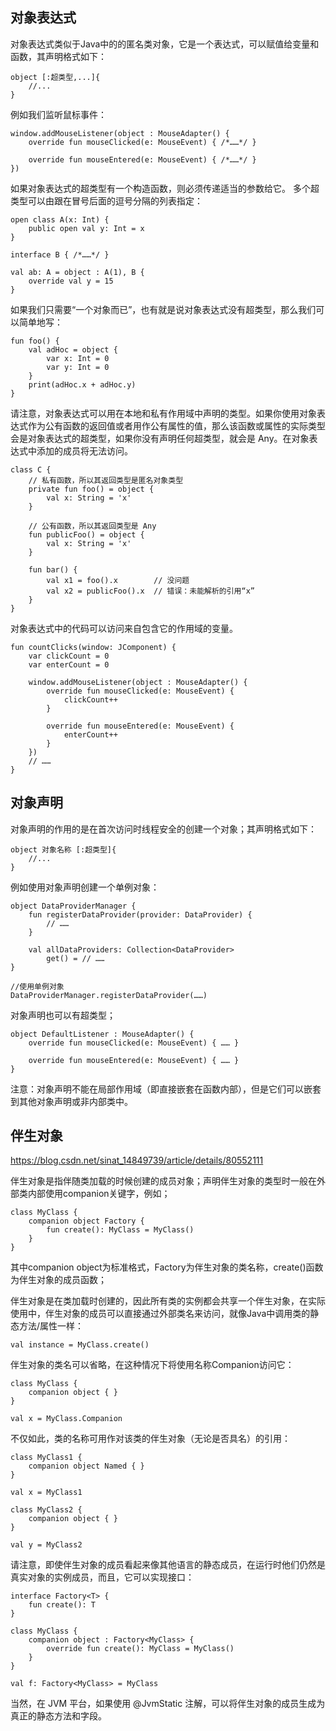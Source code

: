 ## 对象表达式
对象表达式类似于Java中的的匿名类对象，它是一个表达式，可以赋值给变量和函数，其声明格式如下：
```
object [:超类型,...]{
    //...
}
```
例如我们监听鼠标事件：
```
window.addMouseListener(object : MouseAdapter() {
    override fun mouseClicked(e: MouseEvent) { /*……*/ }

    override fun mouseEntered(e: MouseEvent) { /*……*/ }
})
```
如果对象表达式的超类型有一个构造函数，则必须传递适当的参数给它。 多个超类型可以由跟在冒号后面的逗号分隔的列表指定：
```
open class A(x: Int) {
    public open val y: Int = x
}

interface B { /*……*/ }

val ab: A = object : A(1), B {
    override val y = 15
}
```

如果我们只需要“一个对象而已”，也有就是说对象表达式没有超类型，那么我们可以简单地写：
```
fun foo() {
    val adHoc = object {
        var x: Int = 0
        var y: Int = 0
    }
    print(adHoc.x + adHoc.y)
}
```

请注意，对象表达式可以用在本地和私有作用域中声明的类型。如果你使用对象表达式作为公有函数的返回值或者用作公有属性的值，那么该函数或属性的实际类型会是对象表达式的超类型，如果你没有声明任何超类型，就会是 Any。在对象表达式中添加的成员将无法访问。
```
class C {
    // 私有函数，所以其返回类型是匿名对象类型
    private fun foo() = object {
        val x: String = 'x'
    }

    // 公有函数，所以其返回类型是 Any
    fun publicFoo() = object {
        val x: String = 'x'
    }

    fun bar() {
        val x1 = foo().x        // 没问题
        val x2 = publicFoo().x  // 错误：未能解析的引用“x”
    }
}
```

对象表达式中的代码可以访问来自包含它的作用域的变量。
```
fun countClicks(window: JComponent) {
    var clickCount = 0
    var enterCount = 0

    window.addMouseListener(object : MouseAdapter() {
        override fun mouseClicked(e: MouseEvent) {
            clickCount++
        }

        override fun mouseEntered(e: MouseEvent) {
            enterCount++
        }
    })
    // ……
}
```


## 对象声明
对象声明的作用的是在首次访问时线程安全的创建一个对象；其声明格式如下：
```
object 对象名称 [:超类型]{
    //...
}
```
例如使用对象声明创建一个单例对象：
```
object DataProviderManager {
    fun registerDataProvider(provider: DataProvider) {
        // ……
    }

    val allDataProviders: Collection<DataProvider>
        get() = // ……
}

//使用单例对象
DataProviderManager.registerDataProvider(……)
```

对象声明也可以有超类型；
```
object DefaultListener : MouseAdapter() {
    override fun mouseClicked(e: MouseEvent) { …… }

    override fun mouseEntered(e: MouseEvent) { …… }
}
```
注意：对象声明不能在局部作用域（即直接嵌套在函数内部），但是它们可以嵌套到其他对象声明或非内部类中。

## 伴生对象
<https://blog.csdn.net/sinat_14849739/article/details/80552111>

伴生对象是指伴随类加载的时候创建的成员对象；声明伴生对象的类型时一般在外部类内部使用companion关键字，例如；
```
class MyClass {
    companion object Factory {
        fun create(): MyClass = MyClass()
    }
}
```
其中companion object为标准格式，Factory为伴生对象的类名称，create()函数为伴生对象的成员函数；

伴生对象是在类加载时创建的，因此所有类的实例都会共享一个伴生对象，在实际使用中，伴生对象的成员可以直接通过外部类名来访问，就像Java中调用类的静态方法/属性一样：
```
val instance = MyClass.create()
```

伴生对象的类名可以省略，在这种情况下将使用名称Companion访问它：
```
class MyClass {
    companion object { }
}

val x = MyClass.Companion
```
不仅如此，类的名称可用作对该类的伴生对象（无论是否具名）的引用：
```
class MyClass1 {
    companion object Named { }
}

val x = MyClass1

class MyClass2 {
    companion object { }
}

val y = MyClass2
```

请注意，即使伴生对象的成员看起来像其他语言的静态成员，在运行时他们仍然是真实对象的实例成员，而且，它可以实现接口：
```
interface Factory<T> {
    fun create(): T
}

class MyClass {
    companion object : Factory<MyClass> {
        override fun create(): MyClass = MyClass()
    }
}

val f: Factory<MyClass> = MyClass
```
当然，在 JVM 平台，如果使用 @JvmStatic 注解，可以将伴生对象的成员生成为真正的静态方法和字段。


